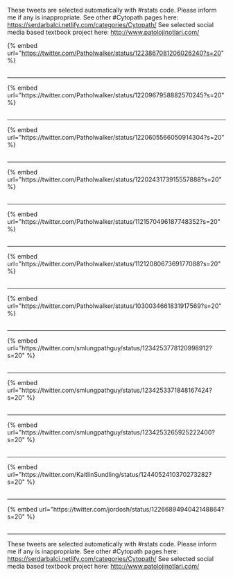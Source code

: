 

These tweets are selected automatically with #rstats code. Please inform me if any is inappropriate.
See other #Cytopath pages here: https://serdarbalci.netlify.com/categories/Cytopath/ 
See selected social media based textbook project here: http://www.patolojinotlari.com/

{% embed url="https://twitter.com/Patholwalker/status/1223867081206026240?s=20" %}<br>
<br>
<hr>
{% embed url="https://twitter.com/Patholwalker/status/1220967958882570245?s=20" %}<br>
<br>
<hr>
{% embed url="https://twitter.com/Patholwalker/status/1220605566050914304?s=20" %}<br>
<br>
<hr>
{% embed url="https://twitter.com/Patholwalker/status/1220243173915557888?s=20" %}<br>
<br>
<hr>
{% embed url="https://twitter.com/Patholwalker/status/1121570496187748352?s=20" %}<br>
<br>
<hr>
{% embed url="https://twitter.com/Patholwalker/status/1121208067369177088?s=20" %}<br>
<br>
<hr>
{% embed url="https://twitter.com/Patholwalker/status/1030034661831917569?s=20" %}<br>
<br>
<hr>
{% embed url="https://twitter.com/smlungpathguy/status/1234253778120998912?s=20" %}<br>
<br>
<hr>
{% embed url="https://twitter.com/smlungpathguy/status/1234253371848167424?s=20" %}<br>
<br>
<hr>
{% embed url="https://twitter.com/smlungpathguy/status/1234253265925222400?s=20" %}<br>
<br>
<hr>
{% embed url="https://twitter.com/KaitlinSundling/status/1244052410370273282?s=20" %}<br>
<br>
<hr>
{% embed url="https://twitter.com/jordosh/status/1226689494042148864?s=20" %}<br>
<br>
<hr>


These tweets are selected automatically with #rstats code. Please inform me if any is inappropriate.
See other #Cytopath pages here: https://serdarbalci.netlify.com/categories/Cytopath/ 
See selected social media based textbook project here: http://www.patolojinotlari.com/
